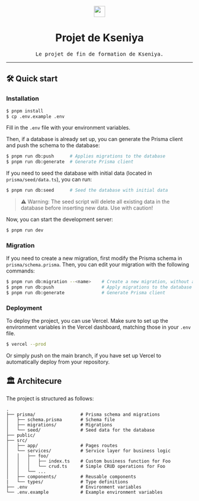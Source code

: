 <!-- ![Finished project](https://img.shields.io/badge/status-finished-green) -->

<p align="center">
	<img src="https://skillicons.dev/icons?i=ts,next,tailwind,vercel" height="30" />
</p>

<!-- <p align="center">
	<img src="docs/logo.png" alt="Icon of the project" height="150"/>
</p> -->

# <div align="center">Projet de Kseniya</div>
<div align="center">
	<samp>Le projet de fin de formation de Kseniya.</samp>
</div>

<hr>

## 🛠️ Quick start

### Installation
```bash
$ pnpm install
$ cp .env.example .env
```
Fill in the `.env` file with your environment variables.

Then, if a database is already set up, you can generate the Prisma client and push the schema to the database:

```bash
$ pnpm run db:push		# Applies migrations to the database
$ pnpm run db:generate	# Generate Prisma client
```

If you need to seed the database with initial data (located in `prisma/seed/data.ts`), you can run:
```bash
$ pnpm run db:seed		# Seed the database with initial data
```
> ⚠ Warning: The seed script will delete all existing data in the database before inserting new data. Use with caution!

Now, you can start the development server:
```bash
$ pnpm run dev
```

### Migration
If you need to create a new migration, first modify the Prisma schema in `prisma/schema.prisma`. Then, you can edit your migration with the following commands:
```bash
$ pnpm run db:migration --<name>	# Create a new migration, without applying it
$ pnpm run db:push					# Apply migrations to the database
$ pnpm run db:generate				# Generate Prisma client
```

### Deployment
To deploy the project, you can use Vercel. Make sure to set up the environment variables in the Vercel dashboard, matching those in your `.env` file.

```bash
$ vercel --prod
```

Or simply push on the main branch, if you have set up Vercel to automatically deploy from your repository.


## 🏛️ Architecure
The project is structured as follows:
```
.
├── prisma/                 # Prisma schema and migrations
│   ├── schema.prisma       # Schema file
│   ├── migrations/         # Migrations
│   └── seed/               # Seed data for the database
├── public/                 
├── src/
│   ├── app/                # Pages routes
│   └── services/			# Service layer for business logic
│   │   ├── foo/            
│   │   │   ├── index.ts    # Custom business function for Foo
│   │   │   └── crud.ts     # Simple CRUD operations for Foo
│   │   └── ...            
│   ├── components/         # Reusable components
|   └── types/              # Type definitions
├── .env                    # Environment variables
└── .env.example            # Example environment variables
```